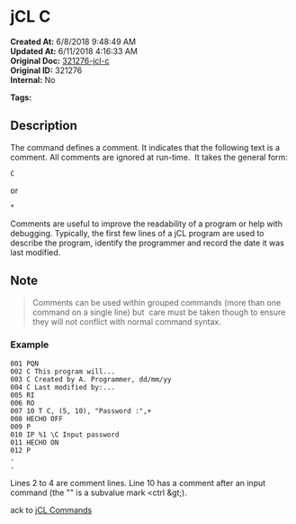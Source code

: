 # jCL C

**Created At:** 6/8/2018 9:48:49 AM  
**Updated At:** 6/11/2018 4:16:33 AM  
**Original Doc:** [321276-jcl-c](https://docs.jbase.com/45792-jcl/321276-jcl-c)  
**Original ID:** 321276  
**Internal:** No  

**Tags:**
<badge text='debugging' vertical='middle' />
<badge text='jcl' vertical='middle' />

## Description

The command defines a comment. It indicates that the following text is a comment. All comments are ignored at run-time.  It takes the general form:

```
C
```

or

```
*
```

Comments are useful to improve the readability of a program or help with debugging. Typically, the first few lines of a jCL program are used to describe the program, identify the programmer and record the date it was last modified.

## Note

> Comments can be used within grouped commands (more than one command on a single line) but  care must be taken though to ensure they will not conflict with normal command syntax.

### Example

```
001 PQN
002 C This program will...
003 C Created by A. Programmer, dd/mm/yy
004 C Last modified by:...
005 RI
006 RO
007 10 T C, (5, 10), "Password :",+
008 HECHO OFF
009 P
010 IP %1 \C Input password
011 HECHO ON
012 P
.
.
```

Lines 2 to 4 are comment lines. Line 10 has a comment after an input command (the "\" is a subvalue mark &lt;ctrl \&gt;).

ack to [jCL Commands](./../README.md)
